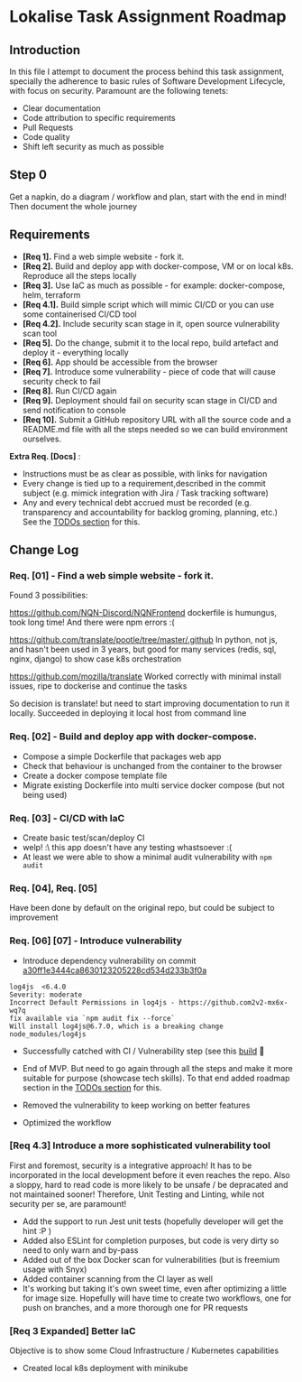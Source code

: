 # Lokalise Task Assignment Roadmap

## Introduction

In this file I attempt to document the process behind this task assignment, specially the adherence to basic rules of Software Development Lifecycle, with focus on security.
Paramount are the following tenets: 

- Clear documentation 
- Code attribution to specific requirements
- Pull Requests
- Code quality
- Shift left security as much as possible 

## Step 0

Get a napkin, do a diagram / workflow and plan, start with the end in mind! Then document the whole journey

## Requirements

- **[Req 1].**  Find a web simple website - fork it.
- **[Req 2].**  Build and deploy app with docker-compose, VM or on local k8s. Reproduce all the steps locally
- **[Req 3].**  Use IaC as much as possible - for example: docker-compose, helm, terraform
- **[Req 4.1].** Build simple script which will mimic CI/CD or you can use some containerised CI/CD
    tool
- **[Req 4.2].** Include security scan stage in it, open source vulnerability scan tool
- **[Req 5].**  Do the change, submit it to the local repo, build artefact and deploy it - everything
    locally
- **[Req 6].**  App should be accessible from the browser
- **[Req 7].**  Introduce some vulnerability - piece of code that will cause security check to fail
- **[Req 8].**  Run CI/CD again
- **[Req 9].**  Deployment should fail on security scan stage in CI/CD and send notification to
    console
- **[Req 10].**  Submit a GitHub repository URL with all the source code and a README.md file with all the steps needed so we can build environment ourselves.

**Extra Req. [Docs]** :

- Instructions must be as clear as possible, with links for navigation
- Every change is tied up to a requirement,described in the commit subject (e.g. mimick integration with Jira / Task tracking software)
- Any and every technical debt accrued must be recorded (e.g. transparency and accountability for backlog groming, planning, etc.) See the [TODOs section](/lokalise/TODOs.md) for this.


## Change Log

### Req. [01]  - Find a web simple website - fork it.

Found 3 possibilities:

https://github.com/NQN-Discord/NQNFrontend
dockerfile is humungus, took long time! And there were npm errors :(

https://github.com/translate/pootle/tree/master/.github
In python, not js, and hasn't been used in 3 years, but good for many services (redis, sql, nginx, django) to show case k8s orchestration

https://github.com/mozilla/translate
Worked correctly with minimal install issues, ripe to dockerise and continue the tasks

So decision is translate! but need to start improving documentation to run it locally. Succeeded in deploying it local host from command line

### Req. [02] -  Build and deploy app with docker-compose.

- Compose a simple Dockerfile that packages web app
- Check that behaviour is unchanged from the container to the browser
- Create a docker compose template file
- Migrate existing Dockerfile into multi service docker compose (but not being used)

### Req. [03] - CI/CD with IaC

- Create basic test/scan/deploy CI
- welp! :\ this app doesn't have any testing whastsoever :( 
- At least we were able to show a minimal audit vulnerability with `npm audit`

### Req. [04], Req. [05] 

Have been done by default on the original repo, but could be subject to improvement

### Req. [06] [07] - Introduce vulnerability

- Introduce dependency vulnerability on commit [a30ff1e3444ca8630123205228cd534d233b3f0a](https://github.com/marcosnr/translate/commit/a30ff1e3444ca8630123205228cd534d233b3f0a)
```
log4js  <6.4.0
Severity: moderate
Incorrect Default Permissions in log4js - https://github.com2v2-mx6x-wq7q
fix available via `npm audit fix --force`
Will install log4js@6.7.0, which is a breaking change
node_modules/log4js
```
- Successfully catched with CI / Vulnerability step (see this [build](https://github.com/marcosnr/translate/actions/runs/3217375182) :tada:

- End of MVP. But need to go again through all the steps and make it more suitable for purpose (showcase tech skills). To that end added roadmap section in the [TODOs section](/localise/TODOs.md) for this.

- Removed the vulnerability to keep working on better features
- Optimized the workflow

### [Req 4.3] Introduce a more sophisticated vulnerability tool

 First and foremost, security is a integrative approach! It has to be incorporated in the local development before it even reaches the repo. Also a sloppy, hard to read code is more likely to be unsafe / be depracated and not maintained sooner! Therefore, Unit Testing and Linting, while not security per se, are paramount!
 
 - Add the support to run Jest unit tests (hopefully developer will get the hint :P )
 - Added also ESLint for completion purposes, but code is very dirty so need to only warn and by-pass
 - Added out of the box Docker scan for vulnerabilities (but is freemium usage with Snyx)
 - Added container scanning from the CI layer as well
 - It's working but taking it's own sweet time, even after optimizing a little for image size. Hopefully will have time to create two workflows, one for push on branches, and a more thorough one for PR requests
 
 ### [Req 3 Expanded] Better IaC

 Objective is to show some Cloud Infrastructure / Kubernetes capabilities

 - Created local k8s deployment with minikube
 